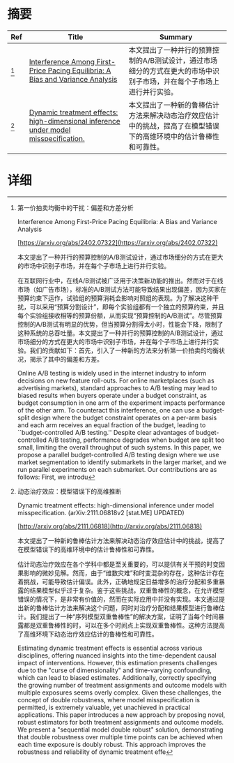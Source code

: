 # 摘要

| Ref | Title | Summary |
| --- | --- | --- |
| [^1] | [Interference Among First-Price Pacing Equilibria: A Bias and Variance Analysis](https://arxiv.org/abs/2402.07322) | 本文提出了一种并行的预算控制的A/B测试设计，通过市场细分的方式在更大的市场中识别子市场，并在每个子市场上进行并行实验。 |
| [^2] | [Dynamic treatment effects: high-dimensional inference under model misspecification.](http://arxiv.org/abs/2111.06818) | 本文提出了一种新的鲁棒估计方法来解决动态治疗效应估计中的挑战，提高了在模型错误下的高维环境中的估计鲁棒性和可靠性。 |

# 详细

[^1]: 第一价拍卖均衡中的干扰：偏差和方差分析

    Interference Among First-Price Pacing Equilibria: A Bias and Variance Analysis

    [https://arxiv.org/abs/2402.07322](https://arxiv.org/abs/2402.07322)

    本文提出了一种并行的预算控制的A/B测试设计，通过市场细分的方式在更大的市场中识别子市场，并在每个子市场上进行并行实验。

    

    在互联网行业中，在线A/B测试被广泛用于决策新功能的推出。然而对于在线市场（如广告市场），标准的A/B测试方法可能导致结果出现偏差，因为买家在预算约束下运作，试验组的预算消耗会影响对照组的表现。为了解决这种干扰，可以采用“预算分割设计”，即每个实验组都有一个独立的预算约束，并且每个实验组接收相等的预算份额，从而实现“预算控制的A/B测试”。尽管预算控制的A/B测试有明显的优势，但当预算分割得太小时，性能会下降，限制了这种系统的总吞吐量。本文提出了一种并行的预算控制的A/B测试设计，通过市场细分的方式在更大的市场中识别子市场，并在每个子市场上进行并行实验。我们的贡献如下：首先，引入了一种新的方法来分析第一价拍卖的均衡状况，揭示了其中的偏差和方差。

    Online A/B testing is widely used in the internet industry to inform decisions on new feature roll-outs. For online marketplaces (such as advertising markets), standard approaches to A/B testing may lead to biased results when buyers operate under a budget constraint, as budget consumption in one arm of the experiment impacts performance of the other arm. To counteract this interference, one can use a budget-split design where the budget constraint operates on a per-arm basis and each arm receives an equal fraction of the budget, leading to ``budget-controlled A/B testing.'' Despite clear advantages of budget-controlled A/B testing, performance degrades when budget are split too small, limiting the overall throughput of such systems. In this paper, we propose a parallel budget-controlled A/B testing design where we use market segmentation to identify submarkets in the larger market, and we run parallel experiments on each submarket.   Our contributions are as follows: First, we introdu
    
[^2]: 动态治疗效应：模型错误下的高维推断

    Dynamic treatment effects: high-dimensional inference under model misspecification. (arXiv:2111.06818v2 [stat.ME] UPDATED)

    [http://arxiv.org/abs/2111.06818](http://arxiv.org/abs/2111.06818)

    本文提出了一种新的鲁棒估计方法来解决动态治疗效应估计中的挑战，提高了在模型错误下的高维环境中的估计鲁棒性和可靠性。

    

    估计动态治疗效应在各个学科中都是至关重要的，可以提供有关干预的时变因果影响的微妙见解。然而，由于“维数灾难”和时变混杂的存在，这种估计存在着挑战，可能导致估计偏误。此外，正确地规定日益增多的治疗分配和多重暴露的结果模型似乎过于复杂。鉴于这些挑战，双重鲁棒性的概念，在允许模型错误的情况下，是非常有价值的，然而在实际应用中并没有实现。本文通过提出新的鲁棒估计方法来解决这个问题，同时对治疗分配和结果模型进行鲁棒估计。我们提出了一种“序列模型双重鲁棒性”的解决方案，证明了当每个时间暴露都是双重鲁棒性的时，可以在多个时间点上实现双重鲁棒性。这种方法提高了高维环境下动态治疗效应估计的鲁棒性和可靠性。

    Estimating dynamic treatment effects is essential across various disciplines, offering nuanced insights into the time-dependent causal impact of interventions. However, this estimation presents challenges due to the "curse of dimensionality" and time-varying confounding, which can lead to biased estimates. Additionally, correctly specifying the growing number of treatment assignments and outcome models with multiple exposures seems overly complex. Given these challenges, the concept of double robustness, where model misspecification is permitted, is extremely valuable, yet unachieved in practical applications. This paper introduces a new approach by proposing novel, robust estimators for both treatment assignments and outcome models. We present a "sequential model double robust" solution, demonstrating that double robustness over multiple time points can be achieved when each time exposure is doubly robust. This approach improves the robustness and reliability of dynamic treatment effe
    

